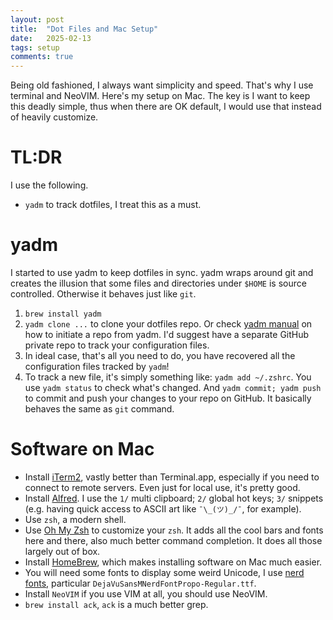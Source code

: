 ```yaml
---
layout: post
title:  "Dot Files and Mac Setup"
date:   2025-02-13
tags: setup 
comments: true
---
```


Being old fashioned, I always want simplicity and speed. That's why I use terminal and NeoVIM. Here's my setup on Mac. The key is I want to keep this deadly simple, thus when there are OK default, I would use that instead of heavily customize.

# TL:DR

I use the following. 

* `yadm` to track dotfiles, I treat this as a must.

# yadm

I started to use yadm to keep dotfiles in sync. yadm wraps around git and creates the illusion that some files and directories under `$HOME` is source controlled. Otherwise it behaves just like `git`.

1. `brew install yadm`
2. `yadm clone ...` to clone your dotfiles repo. Or check [yadm manual](https://yadm.io/docs/getting_started) on how to initiate a repo from yadm. I'd suggest have a separate GitHub private repo to track your configuration files.
3. In ideal case, that's all you need to do, you have recovered all the configuration files tracked by `yadm`!
4. To track a new file, it's simply something like: `yadm add ~/.zshrc`. You use `yadm status` to check what's changed. And `yadm commit; yadm push` to commit and push your changes to your repo on GitHub. It basically behaves the same as `git` command.

# Software on Mac

* Install [iTerm2](https://iterm2.com), vastly better than Terminal.app, especially if you need to connect to remote servers. Even just for local use, it's pretty good.
* Install [Alfred](https://www.alfredapp.com). I use the `1/` multi clipboard; `2/` global hot keys; `3/` snippets (e.g. having quick access to ASCII art like `¯\_(ツ)_/¯`, for example).
* Use `zsh`, a modern shell.
* Use [Oh My Zsh](https://ohmyz.sh/) to customize your `zsh`. It adds all the cool bars and fonts here and there, also much better command completion. It does all those largely out of box.
* Install [HomeBrew](https://brew.sh/), which makes installing software on Mac much easier.
* You will need some fonts to display some weird Unicode, I use [nerd fonts](https://github.com/ryanoasis/nerd-fonts#patched-fonts), particular `DejaVuSansMNerdFontPropo-Regular.ttf`.
* Install `NeoVIM` if you use VIM at all, you should use NeoVIM. 
* `brew install ack`, `ack` is a much better grep.



